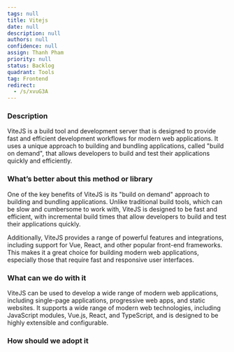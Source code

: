```yaml
---
tags: null
title: Vitejs
date: null
description: null
authors: null
confidence: null
assign: Thanh Pham
priority: null
status: Backlog
quadrant: Tools
tag: Frontend
redirect:
  - /s/xvuG3A
---
```


<!-- table_of_contents 5df89459-f078-4396-857b-8b01aba6afd5 -->

### Description

ViteJS is a build tool and development server that is designed to provide fast and efficient development workflows for modern web applications. It uses a unique approach to building and bundling applications, called "build on demand", that allows developers to build and test their applications quickly and efficiently.

### What’s better about this method or library

One of the key benefits of ViteJS is its "build on demand" approach to building and bundling applications. Unlike traditional build tools, which can be slow and cumbersome to work with, ViteJS is designed to be fast and efficient, with incremental build times that allow developers to build and test their applications quickly.

Additionally, ViteJS provides a range of powerful features and integrations, including support for Vue, React, and other popular front-end frameworks. This makes it a great choice for building modern web applications, especially those that require fast and responsive user interfaces.

### What can we do with it

ViteJS can be used to develop a wide range of modern web applications, including single-page applications, progressive web apps, and static websites. It supports a wide range of modern web technologies, including JavaScript modules, Vue.js, React, and TypeScript, and is designed to be highly extensible and configurable.

### How should we adopt it

<!-- child_database 91331927-80eb-4985-81f7-a7a77b2791de -->
